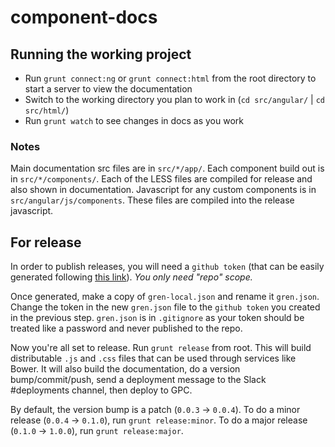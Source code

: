 # component-docs

## Running the working project
* Run `grunt connect:ng` or `grunt connect:html` from the root directory to start a server to view the documentation
* Switch to the working directory you plan to work in (`cd src/angular/` | `cd src/html/`)
* Run `grunt watch` to see changes in docs as you work

### Notes
Main documentation src files are in `src/*/app/`.
Each component build out is in `src/*/components/`. Each of the LESS files are compiled for release and also shown in documentation.
Javascript for any custom components is in `src/angular/js/components`. These files are compiled into the release javascript.

## For release
In order to publish releases, you will need a `github token` (that can be easily generated following [this link](https://help.github.com/articles/creating-an-access-token-for-command-line-use/)). _You only need "repo" scope._

Once generated, make a copy of `gren-local.json` and rename it `gren.json`. Change the token in the new `gren.json` file to the `github token` you created in the previous step. `gren.json` is in `.gitignore` as your token should be treated like a password and never published to the repo.

Now you're all set to release.
Run `grunt release` from root.
This will build distributable `.js` and `.css` files that can be used through services like Bower.
It will also build the documentation, do a version bump/commit/push, send a deployment message to the Slack #deployments channel, then deploy to GPC.

By default, the version bump is a patch (`0.0.3` -> `0.0.4`).
To do a minor release (`0.0.4` -> `0.1.0`), run `grunt release:minor`.
To do a major release (`0.1.0` -> `1.0.0`), run `grunt release:major`.
